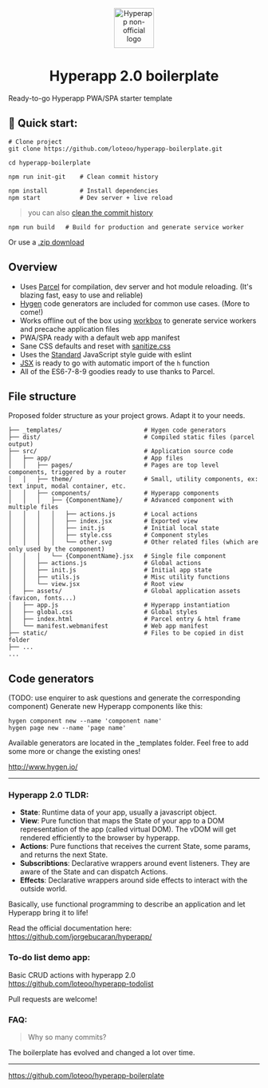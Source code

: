 <p align="center">
  <a href="https://github.com/jorgebucaran/hyperapp">
    <img alt="Hyperapp non-official logo" src="https://raw.githubusercontent.com/loteoo/hyperapp-boilerplate/master/src/assets/icon-180x180.png" width="80" />
  </a>
</p>
<h1 align="center">
  Hyperapp 2.0 boilerplate
</h1>

Ready-to-go Hyperapp PWA/SPA starter template  


## 🚀 Quick start: 
```
# Clone project
git clone https://github.com/loteoo/hyperapp-boilerplate.git

cd hyperapp-boilerplate

npm run init-git    # Clean commit history

npm install         # Install dependencies
npm start           # Dev server + live reload
```
> you can also [clean the commit history](#clean-commit-history)

```
npm run build   # Build for production and generate service worker
```
Or use a [.zip download](https://github.com/loteoo/hyperapp-boilerplate/archive/master.zip)

 
## Overview
- Uses [Parcel](https://parceljs.org/) for compilation, dev server and hot module reloading.  (It's  blazing fast, easy to use and reliable)
- [Hygen](https://www.hygen.io/) code generators are included for common use cases. (More to come!)  
- Works offline out of the box using [workbox](https://developers.google.com/web/tools/workbox/) to generate service workers and precache application files
- PWA/SPA ready with a default web app manifest
- Sane CSS defaults and reset with [sanitize.css](https://csstools.github.io/sanitize.css/)
- Uses the [Standard](https://standardjs.com/) JavaScript style guide with eslint  
- [JSX](https://reactjs.org/docs/introducing-jsx.html) is ready to go with automatic import of the `h` function
- All of the ES6-7-8-9 goodies ready to use thanks to Parcel.


## File structure
Proposed folder structure as your project grows. Adapt it to your needs.  

```
├── _templates/                       # Hygen code generators
├── dist/                             # Compiled static files (parcel output)
├── src/                              # Application source code
│   ├── app/                          # App files
│   │   ├── pages/                    # Pages are top level components, triggered by a router
│   │   ├── theme/                    # Small, utility components, ex: text input, modal container, etc.
│   │   ├── components/               # Hyperapp components
│   │   │   ├── {ComponentName}/      # Advanced component with multiple files
│   │   │   │   ├── actions.js        # Local actions
│   │   │   │   ├── index.jsx         # Exported view
│   │   │   │   ├── init.js           # Initial local state
│   │   │   │   ├── style.css         # Component styles
│   │   │   │   └── other.svg         # Other related files (which are only used by the component)
│   │   │   └── {ComponentName}.jsx   # Single file component
│   │   ├── actions.js                # Global actions
│   │   ├── init.js                   # Initial app state
│   │   ├── utils.js                  # Misc utility functions
│   │   └── view.jsx                  # Root view
│   ├── assets/                       # Global application assets (favicon, fonts...)
│   ├── app.js                        # Hyperapp instantiation
│   ├── global.css                    # Global styles
│   ├── index.html                    # Parcel entry & html frame
│   └── manifest.webmanifest          # Web app manifest
├── static/                           # Files to be copied in dist folder
├── ...
...
```




## Code generators
(TODO: use enquirer to ask questions and generate the corresponding component)
Generate new Hyperapp components like this:
```
hygen component new --name 'component name'
hygen page new --name 'page name'
```
Available generators are located in the _templates folder. Feel free to add some more or change the existing ones!

 
http://www.hygen.io/


---  


### Hyperapp 2.0 TLDR:

- **State**: Runtime data of your app, usually a javascript object.  
- **View**: Pure function that maps the State of your app to a DOM representation of the app (called virtual DOM). The vDOM will get rendered efficiently to the browser by hyperapp.  
- **Actions**: Pure functions that receives the current State, some params, and returns the next State.  
- **Subscribtions**: Declarative wrappers around event listeners. They are aware of the State and can dispatch Actions.  
- **Effects**: Declarative wrappers around side effects to interact with the outside world.  

Basically, use functional programming to describe an application and let Hyperapp bring it to life!  

Read the official documentation here:  
https://github.com/jorgebucaran/hyperapp/




### To-do list demo app:
Basic CRUD actions with hyperapp 2.0  
https://github.com/loteoo/hyperapp-todolist


Pull requests are welcome!

### FAQ:

> Why so many commits?  

The boilerplate has evolved and changed a lot over time.


---  


https://github.com/loteoo/hyperapp-boilerplate

